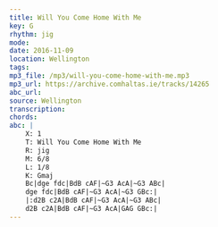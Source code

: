 ```yaml
---
title: Will You Come Home With Me
key: G
rhythm: jig
mode: 
date: 2016-11-09
location: Wellington
tags: 
mp3_file: /mp3/will-you-come-home-with-me.mp3
mp3_url: https://archive.comhaltas.ie/tracks/14265
abc_url: 
source: Wellington
transcription: 
chords: 
abc: |
    X: 1
    T: Will You Come Home With Me
    R: jig
    M: 6/8
    L: 1/8
    K: Gmaj
    Bc|dge fdc|BdB cAF|~G3 AcA|~G3 ABc|
    dge fdc|BdB cAF|~G3 AcA|~G3 GBc:|
    |:d2B c2A|BdB cAF|~G3 AcA|~G3 ABc|
    d2B c2A|BdB cAF|~G3 AcA|GAG GBc:|
---
```

